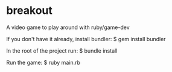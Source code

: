 breakout
========

A video game to play around with ruby/game-dev

If you don't have it already, install bundler:
    $ gem install bundler

In the root of the project run:
    $ bundle install

Run the game:
    $ ruby main.rb

